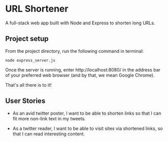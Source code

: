 # URL Shortener
A full-stack web app built with Node and Express to shorten long URLs.

## Project setup
From the project directory, run the following command in terminal:
```
node express_server.js
````
Once the server is running, enter http://localhost:8080/ in the address bar of your preferred web browser (and by that, we mean Google Chrome).

That's all there is to it!

## User Stories
- As an avid twitter poster, I want to be able to shorten links  so that I can fit more non-link text in my tweets.

- As a twitter reader,  I want to be able to visit sites via shortened links, so that I can read interesting content.
